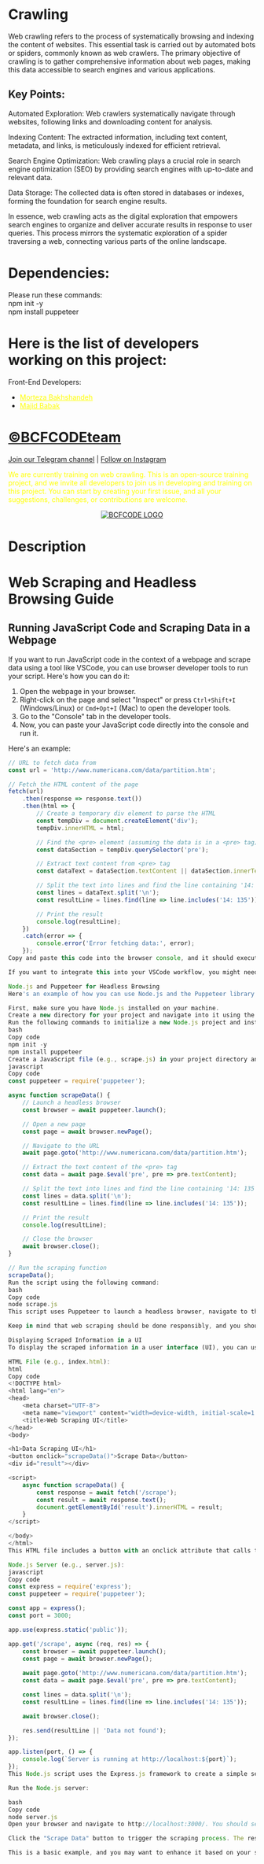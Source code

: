 # Crawling
Web crawling refers to the process of systematically browsing and indexing the content of websites. This essential task is carried out by automated bots or spiders, commonly known as web crawlers. The primary objective of crawling is to gather comprehensive information about web pages, making this data accessible to search engines and various applications.

## Key Points:
Automated Exploration: Web crawlers systematically navigate through websites, following links and downloading content for analysis.

Indexing Content: The extracted information, including text content, metadata, and links, is meticulously indexed for efficient retrieval.

Search Engine Optimization: Web crawling plays a crucial role in search engine optimization (SEO) by providing search engines with up-to-date and relevant data.

Data Storage: The collected data is often stored in databases or indexes, forming the foundation for search engine results.

In essence, web crawling acts as the digital exploration that empowers search engines to organize and deliver accurate results in response to user queries. This process mirrors the systematic exploration of a spider traversing a web, connecting various parts of the online landscape.


# Dependencies: 
Please run these commands:<br> 
npm init -y<br>
npm install puppeteer<br>

# Here is the list of developers working on this project:

Front-End Developers:
- <a href="https://www.linkedin.com/in/morteza-bakhshandeh-813598260/" style="color: yellow;">Morteza Bakhshandeh</a>
- <a href="https://www.linkedin.com/in/majid-babak-aab039156/" style="color: yellow;">Majid Babak</a>

# [©BCFCODEteam](https://github.com/BCFCODE)
[Join our Telegram channel](https://t.me/BCFCODE) | [Follow on Instagram](https://www.instagram.com/bcfcodeteam/?igshid=MzRlODBiNWFlZA%3D%3D)

<span style="color: yellow;">We are currently training on web crawling. This is an open-source training project, and we invite all developers to join us in developing and training on this project. You can start by creating your first issue, and all your suggestions, challenges, or contributions are welcome.</span>

<p align="center">
  <a href="https://github.com/BCFCODE">
    <img src="assets/BCFCODE-LOGO.png" alt="BCFCODE LOGO">
  </a>
</p>



# Description
# Web Scraping and Headless Browsing Guide

## Running JavaScript Code and Scraping Data in a Webpage

If you want to run JavaScript code in the context of a webpage and scrape data using a tool like VSCode, you can use browser developer tools to run your script. Here's how you can do it:

1. Open the webpage in your browser.
2. Right-click on the page and select "Inspect" or press `Ctrl+Shift+I` (Windows/Linux) or `Cmd+Opt+I` (Mac) to open the developer tools.
3. Go to the "Console" tab in the developer tools.
4. Now, you can paste your JavaScript code directly into the console and run it.

Here's an example:

```javascript
// URL to fetch data from
const url = 'http://www.numericana.com/data/partition.htm';

// Fetch the HTML content of the page
fetch(url)
    .then(response => response.text())
    .then(html => {
        // Create a temporary div element to parse the HTML
        const tempDiv = document.createElement('div');
        tempDiv.innerHTML = html;

        // Find the <pre> element (assuming the data is in a <pre> tag)
        const dataSection = tempDiv.querySelector('pre');

        // Extract text content from <pre> tag
        const dataText = dataSection.textContent || dataSection.innerText;

        // Split the text into lines and find the line containing '14: 135'
        const lines = dataText.split('\n');
        const resultLine = lines.find(line => line.includes('14: 135'));

        // Print the result
        console.log(resultLine);
    })
    .catch(error => {
        console.error('Error fetching data:', error);
    });
Copy and paste this code into the browser console, and it should execute the scraping script.

If you want to integrate this into your VSCode workflow, you might need to consider using a server-side approach with a tool like Node.js and the Puppeteer library for headless browsing. This allows you to run a headless browser in the background and programmatically interact with web pages. However, keep in mind that web scraping should always be done responsibly and in accordance with the website's terms of service.

Node.js and Puppeteer for Headless Browsing
Here's an example of how you can use Node.js and the Puppeteer library for headless browsing to scrape data:

First, make sure you have Node.js installed on your machine.
Create a new directory for your project and navigate into it using the terminal.
Run the following commands to initialize a new Node.js project and install the necessary dependencies (Puppeteer):
bash
Copy code
npm init -y
npm install puppeteer
Create a JavaScript file (e.g., scrape.js) in your project directory and add the following code:
javascript
Copy code
const puppeteer = require('puppeteer');

async function scrapeData() {
    // Launch a headless browser
    const browser = await puppeteer.launch();

    // Open a new page
    const page = await browser.newPage();

    // Navigate to the URL
    await page.goto('http://www.numericana.com/data/partition.htm');

    // Extract the text content of the <pre> tag
    const data = await page.$eval('pre', pre => pre.textContent);

    // Split the text into lines and find the line containing '14: 135'
    const lines = data.split('\n');
    const resultLine = lines.find(line => line.includes('14: 135'));

    // Print the result
    console.log(resultLine);

    // Close the browser
    await browser.close();
}

// Run the scraping function
scrapeData();
Run the script using the following command:
bash
Copy code
node scrape.js
This script uses Puppeteer to launch a headless browser, navigate to the specified URL, extract the text content of the <pre> tag, and find the line containing '14: 135'. Make sure to adjust the selector and logic according to the structure of the HTML on the webpage you are working with.

Keep in mind that web scraping should be done responsibly, and you should comply with the website's terms of service. Additionally, web scraping can put a load on the server, so consider adding delays between requests to avoid overloading the server.

Displaying Scraped Information in a UI
To display the scraped information in a user interface (UI), you can use a web framework along with HTML, CSS, and JavaScript. In this example, I'll guide you on how to create a simple HTML page with a button to trigger the scraping process and display the result.

HTML File (e.g., index.html):
html
Copy code
<!DOCTYPE html>
<html lang="en">
<head>
    <meta charset="UTF-8">
    <meta name="viewport" content="width=device-width, initial-scale=1.0">
    <title>Web Scraping UI</title>
</head>
<body>

<h1>Data Scraping UI</h1>
<button onclick="scrapeData()">Scrape Data</button>
<div id="result"></div>

<script>
    async function scrapeData() {
        const response = await fetch('/scrape');
        const result = await response.text();
        document.getElementById('result').innerHTML = result;
    }
</script>

</body>
</html>
This HTML file includes a button with an onclick attribute that calls the scrapeData function when clicked. The result of the scraping will be displayed in a <div> with the id "result."

Node.js Server (e.g., server.js):
javascript
Copy code
const express = require('express');
const puppeteer = require('puppeteer');

const app = express();
const port = 3000;

app.use(express.static('public'));

app.get('/scrape', async (req, res) => {
    const browser = await puppeteer.launch();
    const page = await browser.newPage();
    
    await page.goto('http://www.numericana.com/data/partition.htm');
    const data = await page.$eval('pre', pre => pre.textContent);

    const lines = data.split('\n');
    const resultLine = lines.find(line => line.includes('14: 135'));

    await browser.close();

    res.send(resultLine || 'Data not found');
});

app.listen(port, () => {
    console.log(`Server is running at http://localhost:${port}`);
});
This Node.js script uses the Express.js framework to create a simple server. It includes a single route /scrape, which performs the scraping using Puppeteer and sends back the result.

Run the Node.js server:

bash
Copy code
node server.js
Open your browser and navigate to http://localhost:3000/. You should see your HTML page.

Click the "Scrape Data" button to trigger the scraping process. The result will be displayed on the page.

This is a basic example, and you may want to enhance it based on your specific requirements. Additionally, make sure to handle errors and consider implementing more sophisticated error handling and loading indicators for a better user experience.